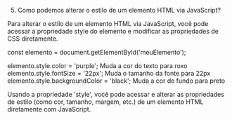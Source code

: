 5. Como podemos alterar o estilo de um elemento HTML via JavaScript?

Para alterar o estilo de um elemento HTML via JavaScript, você pode acessar a propriedade style do elemento e modificar as propriedades de CSS diretamente.

const elemento = document.getElementById('meuElemento');

elemento.style.color = 'purple'; Muda a cor do texto para roxo
elemento.style.fontSize = '22px'; Muda o tamanho da fonte para 22px
elemento.style.backgroundColor = 'black'; Muda a cor de fundo para preto

Usando a propriedade 'style', você pode acessar e alterar as propriedades de estilo (como cor, tamanho, margem, etc.) de um elemento HTML diretamente com JavaScript.